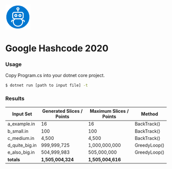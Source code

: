 ![](https://github.com/ctufaro/GoogleHashCode2020/blob/master/logo.png?raw=true)
# Google Hashcode 2020
### Usage

Copy Program.cs into your dotnet core project.

```sh
$ dotnet run [path to input file] -t
```

### Results
| Input Set | Generated Slices / Points | Maximum Slices / Points | Method |
| ------ | ------ | ------ | ------ |
| a_example.in | 16 | 16 | BackTrack() |
| b_small.in | 100 | 100 | BackTrack() |
| c_medium.in | 4,500 | 4,500 | BackTrack() |
| d_quite_big.in | 999,999,725 | 1,000,000,000 | GreedyLoop() |
| e_also_big.in | 504,999,983 | 505,000,000 | GreedyLoop() |
| **totals** | **1,505,004,324** | **1,505,004,616** ||

